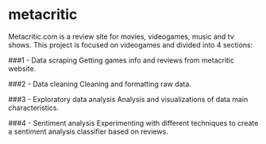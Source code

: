 # metacritic
Metacritic.com is a review site for movies, videogames, music and tv shows. This project is focused on videogames and divided into 4 sections:

###1 - Data scraping
Getting games info and reviews from metacritic website.

###2 - Data cleaning
Cleaning and formatting raw data.

###3 - Exploratory data analysis
Analysis and visualizations of data main characteristics.

###4 - Sentiment analysis
Experimenting with different techniques to create a sentiment analysis classifier based on reviews.
